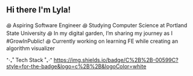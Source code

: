 ## Hi there I'm Lyla! 

꩜ Aspiring Software Engineer 
꩜ Studying Computer Science at Portland State University
꩜ In my digital garden, I’m sharing my journey as I #GrowInPublic!
꩜ Currently working on learning FE while creating an algorithm visualizer

⁺‧₊˚ Tech Stack ˚₊‧⁺
https://img.shields.io/badge/C%2B%2B-00599C?style=for-the-badge&logo=c%2B%2B&logoColor=white

